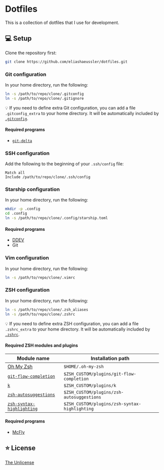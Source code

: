 # Dotfiles

This is a collection of dotfiles that I use for development.

## :computer: Setup

Clone the repository first:

```bash
git clone https://github.com/eliashaeussler/dotfiles.git
```

### Git configuration

In your home directory, run the following:

```bash
ln -s /path/to/repo/clone/.gitconfig
ln -s /path/to/repo/clone/.gitignore
```

:bulb: If you need to define extra Git configuration, you can
add a file `.gitconfig_extra` to your home directory. It will
be automatically included by [`.gitconfig`](.gitconfig).

#### Required programs

* [`git-delta`](https://github.com/dandavison/delta)

### SSH configuration

Add the following to the beginning of your `.ssh/config` file:

```
Match all
Include /path/to/repo/clone/.ssh/config
```

### Starship configuration

In your home directory, run the following:

```bash
mkdir -p .config
cd .config
ln -s /path/to/repo/clone/.config/starship.toml
```

#### Required programs

* [DDEV](https://github.com/drud/ddev)
* Git

### Vim configuration

In your home directory, run the following:

```bash
ln -s /path/to/repo/clone/.vimrc
```

### ZSH configuration

In your home directory, run the following:

```bash
ln -s /path/to/repo/clone/.zsh_aliases
ln -s /path/to/repo/clone/.zshrc
```

:bulb: If you need to define extra ZSH configuration, you can
add a file `.zshrc_extra` to your home directory. It will
be automatically included by [`.zshrc`](.zshrc).

#### Required ZSH modules and plugins

| Module name | Installation path |
|-------------|-------------------|
| [Oh My Zsh](https://github.com/ohmyzsh/ohmyzsh) | `$HOME/.oh-my-zsh` |
| [`git-flow-completion`](https://github.com/bobthecow/git-flow-completion) | `$ZSH_CUSTOM/plugins/git-flow-completion` |
| [`k`](https://github.com/supercrabtree/k) | `$ZSH_CUSTOM/plugins/k` |
| [`zsh-autosuggestions`](https://github.com/zsh-users/zsh-autosuggestions) | `$ZSH_CUSTOM/plugins/zsh-autosuggestions` |
| [`zsh-syntax-highlighting`](https://github.com/zsh-users/zsh-syntax-highlighting) | `$ZSH_CUSTOM/plugins/zsh-syntax-highlighting` |

#### Required programs

* [McFly](https://github.com/cantino/mcfly)

## :star: License

[The Unlicense](LICENSE)

